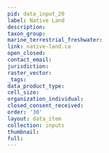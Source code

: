 ```yaml
---
pid: data_input_20
label: Native Land
description: 
taxon_group: 
marine_terrestrial_freshwater: 
link: native-land.ca
open_closed: 
contact_email: 
jurisdiction: 
raster_vector: 
_tags: 
data_product_type: 
cell_size: 
organization_individual: 
closed_consent_received: 
order: '30'
layout: data_item
collection: inputs
thumbnail: 
full: 
---
```


